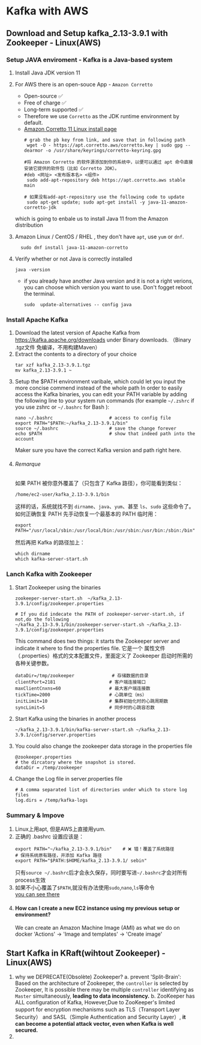 # Kafka with AWS
## Download and Setup kafka_2.13-3.9.1 with Zookeeper - Linux(AWS)   
### Setup JAVA enviroment - Kafka is a Java-based system
1.  Install Java JDK version 11 
2.  For AWS there is an open-souce App - `Amazon Corretto` 
     - Open-source ✅
     - Free of charge ✅
     - Long-term supported ✅  
     - Therefore we use `Corretto` as the JDK runtime environment by default.
     - [ Amazon Corretto 11 Linux install page](https://docs.aws.amazon.com/corretto/latest/corretto-11-ug/linux-info.html)  
         ```
         # grab the pb key from link, and save that in following path     
          wget -O - https://apt.corretto.aws/corretto.key | sudo gpg --dearmor -o /usr/share/keyrings/corretto-keyring.gpg
         
         #将 Amazon Corretto 的软件源添加到你的系统中，以便可以通过 apt 命令直接安装它提供的软件包（比如 Corretto JDK）。  
         #deb <网址> <发布版本名> <组件> 
          sudo add-apt-repository deb https://apt.corretto.aws stable main
         
         # 如果没有add-apt-repository use the following code to update
          sudo apt-get update; sudo apt-get install -y java-11-amazon-corretto-jdk
         ```  
      which is going to enbale us to install Java 11 from the Amazon distribution
 3.  Amazon Linux / CentOS / RHEL , they don't have `apt`, use `yum` or `dnf`.  
     ```
       sudo dnf install java-11-amazon-corretto  
       ```

 4. Verify whether or not Java is correctly installed  
       ```
       java -version  
       ```
     - if you already have another Java version and it is not a right verions, you can choose which version you want to use. Don't fogget reboot the terminal.  
       ```
       sudo  update-alternatives -- config java
       ```
    
### Install Apache Kafka  
1. Download the latest version of Apache Kafka from https://kafka.apache.org/downloads under Binary downloads. （Binary .tgz文件 免编译，不用构建Maven）
2. Extract the contents to a directory of your choice
   ```
   tar xzf kafka_2.13-3.9.1.tgz  
   mv kafka_2.13-3.9.1 ~
   ```
3. Setup the $PATH environment varibale, which could let you input the more concise commend instead of the whole path
   In order to easily access the Kafka binaries, you can edit your PATH variable by adding the following line to your system run commands (for example `~/.zshrc` if you use zshrc or `~/.bashrc` for Bash ):
   ```
   nano ~/.bashrc                     # access to config file
   export PATH="$PATH:~/kafka_2.13-3.9.1/bin"
   source ~/.bashrc                   # save the change forever
   echo $PATH                         # show that indeed path into the account
   ```
   Maker sure you have the correct Kafka version and path right here.
4. ###### Remarque
   如果 PATH 被你意外覆盖了（只包含了 Kafka 路径），你可能看到类似：
   ```
   /home/ec2-user/kafka_2.13-3.9.1/bin
   ```
   这样的话，系统就找不到 `dirname`、`java`、`yum`、甚至 `ls`、`sudo` 这些命令了。
   如何正确恢复 PATH
   先手动恢复一个最基本的 PATH 临时用：
   ```
   export PATH="/usr/local/sbin:/usr/local/bin:/usr/sbin:/usr/bin:/sbin:/bin"
   ```
   然后再把 Kafka 的路径加上：
   ```
   which dirname
   which kafka-server-start.sh
   ```
   

   
### Lanch Kafka with Zookeeper  
1. Start Zookeeper using the binaries
   ```
   zookeeper-server-start.sh  ~/kafka_2.13-3.9.1/config/zookeeper.properties
   
   # If you did indecate the PATH of zookeeper-server-start.sh, if not,do the following
   ~/kafka_2.13-3.9.1/bin/zookeeper-server-start.sh ~/kafka_2.13-3.9.1/config/zookeeper.properties
   ```
   This command does two things: it starts the Zookeeper server and indicate it where to find the properties file.
   它是一个 属性文件（.properties）格式的文本配置文件，里面定义了 Zookeeper 启动时所需的各种关键参数。
   ```
   dataDir=/tmp/zookeeper              # 存储数据的目录
   clientPort=2181                    # 客户端连接端口
   maxClientCnxns=60                  # 最大客户端连接数
   tickTime=2000                      # 心跳单位（ms）
   initLimit=10                       # 集群初始化时的心跳周期数
   syncLimit=5                        # 同步时的心跳容忍数
   ```
2. Start Kafka using the binaries in another process
   ```
   ~/kafka_2.13-3.9.1/bin/kafka-server-start.sh ~/kafka_2.13-3.9.1/config/server.properties
   ```
3. You could also change the zookeeper data storage in the properties file
   ```
   @zookeeper.properties
   # the dircatory where the snapshot is stored.
   dataDir = /temp/zookeeper
   ```
4. Change the Log file in server.properties file
   ```
   # A comma separated list of directories under which to store log files
   log.dirs = /temp/kafka-logs
   ```
### Summary & Impove
1. Linux上用apt, 但是AWS上直接用yum.
2. 正确的 .bashrc 设置应该是：
   ```
   export PATH="~/kafka_2.13-3.9.1/bin"    # ❌ 错！覆盖了系统路径
   # 保持系统原有路径，并添加 Kafka 路径
   export PATH="$PATH:$HOME/kafka_2.13-3.9.1/ sebin"
   ```
   只有`source ~/.bashrc`后才会永久保存，同时要写进`~/.bashrc`才会对所有process生效
3. 如果不小心覆盖了`$PATH`,就没有办法使用`sudo`,`nano`,`ls`等命令  
   [you can see there](#Remarque)
4. #### How can I create a new EC2 instance using my previous setup or environment?
   We can create an Amazon Machine Image (AMI) as what we do on docker
   'Actions' → 'Image and templates' → 'Create image'

## Start Kafka in KRaft(wihtout Zookeeper) - Linux(AWS)    
1. why we DEPRECATE(Obsolète) Zookeeper?
   a. prevent 'Split-Brain': Based on the architecture of Zookeeper, the `controller` is selected by Zookeeper,
   It is possible there may be multiple `controller` identifying as `Master` simultaneously,
   **leading to data inconsistency.**
   b. ZooKeeper has ALL configuration of Kafka, However,Due to ZooKeeper's limited support for encryption mechanisms such as TLS（Transport Layer Security） and SASL（Simple Authentication and Security Layer）, **it can become a potential attack vector, even when Kafka is well secured.**
2.  
   
   
